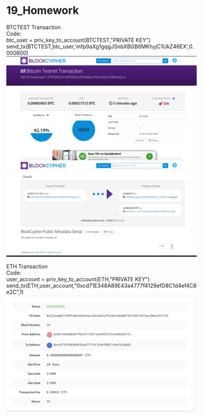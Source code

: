 # 19_Homework


BTCTEST Transaction<br>
Code:<br>
btc_user = priv_key_to_account(BTCTEST,"PRIVATE KEY")<br>
send_tx(BTCTEST,btc_user,'mfp9aXg1gqgJSnbXBGB6MKhyjC1UkZ46EX',0.000800)<br>
![](BTCTEST_send_tx.png)
![](BTCTEST_send_tx%202.png)

ETH Transaction<br>
Code:<br>
user_account = priv_key_to_account(ETH,"PRIVATE KEY")<br>
send_tx(ETH,user_account,"0xcd71E348A89E43a4777f4129efD8C1d4ef4C8e2C",1)<br>
![](ETH_send_tx.png)
